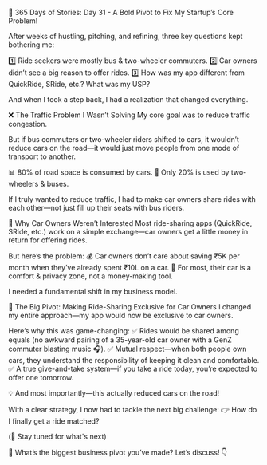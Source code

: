 🚀 365 Days of Stories: Day 31 - A Bold Pivot to Fix My Startup’s Core Problem! 

After weeks of hustling, pitching, and refining, three key questions kept bothering me:

1️⃣ Ride seekers were mostly bus & two-wheeler commuters.
2️⃣ Car owners didn’t see a big reason to offer rides.
3️⃣ How was my app different from QuickRide, SRide, etc.? What was my USP?

And when I took a step back, I had a realization that changed everything.

❌ The Traffic Problem I Wasn’t Solving
My core goal was to reduce traffic congestion.

But if bus commuters or two-wheeler riders shifted to cars, it wouldn’t reduce cars on the road—it would just move people from one mode of transport to another.

📊 80% of road space is consumed by cars.
🛵 Only 20% is used by two-wheelers & buses.

If I truly wanted to reduce traffic, I had to make car owners share rides with each other—not just fill up their seats with bus riders.

🤔 Why Car Owners Weren’t Interested
Most ride-sharing apps (QuickRide, SRide, etc.) work on a simple exchange—car owners get a little money in return for offering rides.

But here’s the problem:
💰 Car owners don’t care about saving ₹5K per month when they’ve already spent ₹10L on a car.
🚗 For most, their car is a comfort & privacy zone, not a money-making tool.

I needed a fundamental shift in my business model.

🚀 The Big Pivot: Making Ride-Sharing Exclusive for Car Owners
I changed my entire approach—my app would now be exclusive to car owners.

Here’s why this was game-changing:
✅ Rides would be shared among equals (no awkward pairing of a 35-year-old car owner with a GenZ commuter blasting music 🎧).
✅ Mutual respect—when both people own cars, they understand the responsibility of keeping it clean and comfortable.
✅ A true give-and-take system—if you take a ride today, you’re expected to offer one tomorrow.

💡 And most importantly—this actually reduced cars on the road!

With a clear strategy, I now had to tackle the next big challenge:
👉 How do I finally get a ride matched?

(📢 Stay tuned for what's next)

💬 What’s the biggest business pivot you’ve made? Let’s discuss! 👇